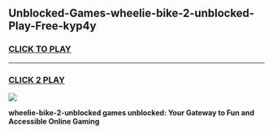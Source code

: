
## Unblocked-Games-wheelie-bike-2-unblocked-Play-Free-kyp4y
<h3>
<a href="https://premium76.site?title=wheelie-bike-2-unblocked&ref=12A">CLICK TO PLAY</a></h3>
<hr>

<h3>
<a href="https://premium76.site?title=wheelie-bike-2-unblocked&ref=12A">CLICK 2 PLAY</a>
  
</h3>

<a href="https://premium76.site?title=wheelie-bike-2-unblocked&ref=12A"><img src="https://clearcache.store/games.png"></a>


**wheelie-bike-2-unblocked games unblocked: Your Gateway to Fun and Accessible Online Gaming**
